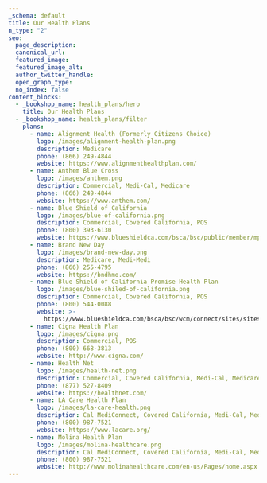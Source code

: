 ```yaml
---
_schema: default
title: Our Health Plans
n_type: "2"
seo:
  page_description:
  canonical_url:
  featured_image:
  featured_image_alt:
  author_twitter_handle:
  open_graph_type:
  no_index: false
content_blocks:
  - _bookshop_name: health_plans/hero
    title: Our Health Plans
  - _bookshop_name: health_plans/filter
    plans:
      - name: Alignment Health (Formerly Citizens Choice)
        logo: /images/alignment-health-plan.png
        description: Medicare
        phone: (866) 249-4844
        website: https://www.alignmenthealthplan.com/
      - name: Anthem Blue Cross
        logo: /images/anthem.png
        description: Commercial, Medi-Cal, Medicare
        phone: (866) 249-4844
        website: https://www.anthem.com/
      - name: Blue Shield of California
        logo: /images/blue-of-california.png
        description: Commercial, Covered California, POS
        phone: (800) 393-6130
        website: https://www.blueshieldca.com/bsca/bsc/public/member/mp/home/
      - name: Brand New Day
        logo: /images/brand-new-day.png
        description: Medicare, Medi-Medi
        phone: (866) 255-4795
        website: https://bndhmo.com/
      - name: Blue Shield of California Promise Health Plan
        logo: /images/blue-shiled-of-california.png
        description: Commercial, Covered California, POS
        phone: (800) 544-0088
        website: >-
          https://www.blueshieldca.com/bsca/bsc/wcm/connect/sites/sites_content_en/bsp/home
      - name: Cigna Health Plan
        logo: /images/cigna.png
        description: Commercial, POS
        phone: (800) 668-3813
        website: http://www.cigna.com/
      - name: Health Net
        logo: /images/health-net.png
        description: Commercial, Covered California, Medi-Cal, Medicare, POS
        phone: (877) 527-8409
        website: https://healthnet.com/
      - name: LA Care Health Plan
        logo: /images/la-care-health.png
        description: Cal MediConnect, Covered California, Medi-Cal, Medicare
        phone: (800) 987-7521
        website: https://www.lacare.org/
      - name: Molina Health Plan
        logo: /images/molina-healthcare.png
        description: Cal MediConnect, Covered California, Medi-Cal, Medicare
        phone: (800) 987-7521
        website: http://www.molinahealthcare.com/en-us/Pages/home.aspx
---
```


